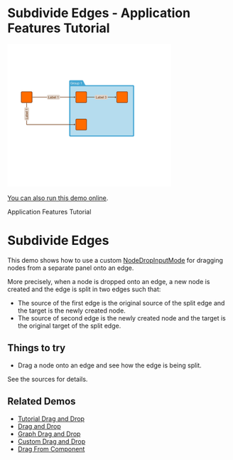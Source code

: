 # Subdivide Edges - Application Features Tutorial

<img src="../../resources/image/tutorial3subdivision.png" alt="demo-thumbnail" height="320"/>

[You can also run this demo online](https://live.yworks.com/demos/03-tutorial-application-features/subdivide-edges/index.html).

Application Features Tutorial

# Subdivide Edges

This demo shows how to use a custom [NodeDropInputMode](https://docs.yworks.com/yfileshtml/#/api/NodeDropInputMode) for dragging nodes from a separate panel onto an edge.

More precisely, when a node is dropped onto an edge, a new node is created and the edge is split in two edges such that:

- The source of the first edge is the original source of the split edge and the target is the newly created node.
- The source of second edge is the newly created node and the target is the original target of the split edge.

## Things to try

- Drag a node onto an edge and see how the edge is being split.

See the sources for details.

## Related Demos

- [Tutorial Drag and Drop](../drag-and-drop)
- [Drag and Drop](../../input/draganddrop)
- [Graph Drag and Drop](../../input/graph-drag-and-drop)
- [Custom Drag and Drop](../../input/custom-drag-and-drop)
- [Drag From Component](../../input/drag-from-component)
